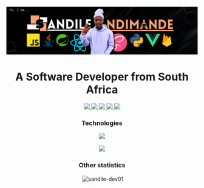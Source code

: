 ![Alt Text](Sandile.gif)

<h1 align="center">A Software Developer from South Africa</h1>


  <p align="center"> 
  
   <a href="https://sandile-ndimande-7q2r3rq9m-sandile-dev01.vercel.app/">
    <img src="https://img.shields.io/badge/Portfolio-465149?style=for-the-badge"/>
  </a>
  
  <a href="https://www.linkedin.com/in/sandilendimande/">
    <img src="https://img.shields.io/badge/LinkedIn-465149?style=for-the-badge"/>
  </a>
  
   <a href="mailto:ndimandesandile778@gmail.com">
    <img src="https://img.shields.io/badge/Email-465149?style=for-the-badge"/>
  </a>
  
   <a href="https://www.youtube.com/@Sandile-Dev01/videos?sub_confirmation=1">
    <img src="https://img.shields.io/badge/YouTube-465149?style=for-the-badge"/>
  </a>
  
   <a href="https://www.tiktok.com/@sandile_dev01">
    <img src="https://img.shields.io/badge/TikTok-465149?style=for-the-badge"/>
  </a>
 
</p>

<h3 align="center">Technologies</h3>

<p align="center">
  <a href="https://sandilendimande.com">
    <img src="https://skillicons.dev/icons?i=html,css,sass,react,vue,git" />
  </a>
</p>
<p align="center">
  <a href="https://sandilendimande.com">
    <img src="https://skillicons.dev/icons?i=js,java,spring,postman,python,firebase" />
  </a>
</p>

<h3 align="center">Other statistics</h3>

<p align="center">&nbsp;<img align="center" src="https://github-readme-stats.vercel.app/api?username=sandile-dev01&show_icons=true&locale=en" alt="sandile-dev01" /></p>

